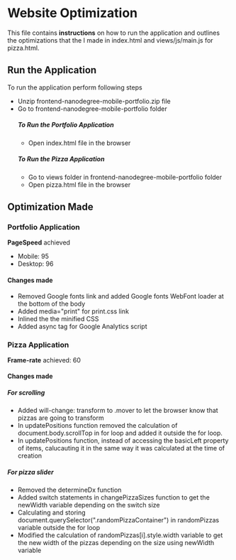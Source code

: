 # Website Optimization

This file contains **instructions** on how to run the application and outlines the optimizations that the I made in index.html and views/js/main.js for pizza.html.

## Run the Application
To run the application perform following steps
- Unzip frontend-nanodegree-mobile-portfolio.zip file
- Go to frontend-nanodegree-mobile-portfolio folder
  ##### To Run the Portfolio Application
  - Open index.html file in the browser
  ##### To Run the Pizza Application
  - Go to views folder in frontend-nanodegree-mobile-portfolio folder
  - Open pizza.html file in the browser

## Optimization Made

### Portfolio Application

**PageSpeed** achieved
- Mobile: 95
- Desktop: 96
#### Changes made

- Removed Google fonts link and added Google fonts WebFont loader at the bottom of the body
- Added media="print" for print.css link
- Inlined the the minified CSS
- Added async tag for Google Analytics script

### Pizza Application

**Frame-rate** achieved: 60

#### Changes made

##### For scrolling
- Added will-change: transform to .mover to let the browser know that pizzas are going to transform
- In updatePositions function removed the calculation of document.body.scrollTop in for loop and added it outside the for loop.
- In updatePositions function, instead of accessing the basicLeft property of items, calucauting it in the same way it was calculated at the time of creation

##### For pizza slider
- Removed the determineDx function
- Added switch statements in changePizzaSizes function to get the newWidth variable depending on the switch size
- Calculating and storing document.querySelector(".randomPizzaContainer") in randomPizzas variable outside the for loop
- Modified the calculation of randomPizzas[i].style.width variable to get the new width of the pizzas depending on the size using newWidth variable









